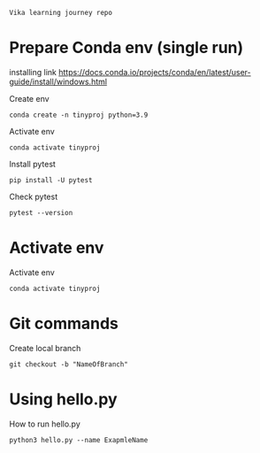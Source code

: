 ```Vika learning journey repo```

# Prepare Conda env (single run)
installing link
 https://docs.conda.io/projects/conda/en/latest/user-guide/install/windows.html

Create env
```
conda create -n tinyproj python=3.9
```

Activate env
``` 
conda activate tinyproj
```

Install pytest
```
pip install -U pytest
```

Check pytest
```
pytest --version
```

# Activate env
Activate env
``` 
conda activate tinyproj
```


# Git commands

Create local branch
```
git checkout -b "NameOfBranch"
```

# Using hello.py

How to run hello.py
```
python3 hello.py --name ExapmleName
```
